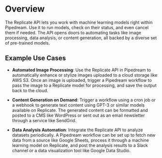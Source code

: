 # Overview

The Replicate API lets you work with machine learning models right within Pipedream. Use it to run models, check on their status, and even cancel them if needed. The API opens doors to automating tasks like image processing, data analysis, or content generation, all backed by a diverse set of pre-trained models.

## Example Use Cases

- **Automated Image Processing**: Use the Replicate API in Pipedream to automatically enhance or stylize images uploaded to a cloud storage like AWS S3. Once an image is uploaded, trigger a Pipedream workflow to pass the image to a Replicate model for processing, and save the output back to the cloud.

- **Content Generation on Demand**: Trigger a workflow using a cron job or a webhook to generate text content using GPT-3 or similar models available on Replicate. The generated content can be formatted and posted to a CMS like WordPress or sent out as an email newsletter through a service like SendGrid.

- **Data Analysis Automation**: Integrate the Replicate API to analyze datasets periodically. A Pipedream workflow can be set up to fetch new data from a source like Google Sheets, process it through a machine learning model on Replicate, and post the analysis results to a Slack channel or a data visualization tool like Google Data Studio.
